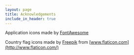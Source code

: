 ```yaml
---
layout: page
title: Acknowledgements
include_in_header: true
---
```


Application icons made by [FontAwesome](https://fontawesome.com/)

Country flag icons made by [Freepik](https://www.flaticon.com/authors/freepik) from [www.flaticon.com](http://www.flaticon.com/)
